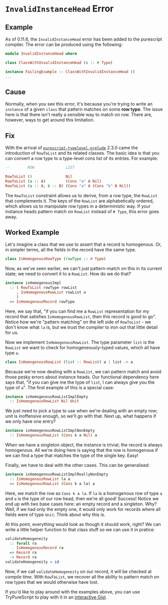 # `InvalidInstanceHead` Error

## Example

As of 0.11.6, the `InvalidInstanceHead` error has been added to the
purescript compiler. The error can be produced using the following:

```purescript
module InvalidInstanceHead where

class ClassWithInvalidInstanceHead (x :: # Type)

instance FailingExample :: ClassWithInvalidInstanceHead ()
...
```

## Cause

Normally, when you see this error, it's because you're trying to write an
`instance` of a given `class` that pattern matches on some **row type**. The
issue here is that there isn't really a sensible way to match on row. There
are, however, ways to get around this limitation.

## Fix

With the arrival of [`purescript-typelevel-prelude`](https://github.com/purescript/purescript-typelevel-prelude)
2.3.0 came the introduction of `RowToList` and its related classes. The
basic idea is that you can convert a row type to a type-level cons list of its
entries. For example:

```purescript
--        ROW              LIST

RowToList ()               Nil
RowToList (a :: A)         (Cons "a" A Nil)
RowToList (a :: A, b :: B) (Cons "a" A (Cons "b" B Nil))
```

The `RowToList` constraint allows us to derive, from a row type, the `RowList`
that complements it. The keys of the `RowList` are alphabetically ordered, which
allows us to manipulate row types in a deterministic way. If your instance heads
pattern match on `RowList` instead of `# Type`, this error goes away.

## Worked Example

Let's imagine a class that we use to assert that a record is homogenous. Or, in
simpler terms, all the fields in the record have the same type.

```purescript
class IsHomogenousRowType (rowType :: # Type)
```

Now, as we've seen earlier, we can't just pattern-match on this in its current
state; we need to convert it to a `RowList`. How do we do that?

```purescript
instance isHomogenousImpl
  :: ( RowToList rowType rowList
     , IsHomogenousRowList rowList a
     )
  => IsHomogenousRecord rowType
```

Here, we say that, "if you can find me a `RowList` representation for my record
that satisfies `IsHomogenousRowList`, then this record is good to go". Notice how
we're "pattern matching" on the left side of `RowToList` - we don't know what
`la` is, but we trust the compiler to iron out that little detail for us.

Now we implement `IsHomogenousRowList`. The type parameter `list` is the `RowList`
we want to check for homogeneously-typed values, which all have type `a`.

```purescript
class IsHomogenousRowList (list :: RowList) a | list -> a
```

Because we're now dealing with a `RowList`, we can pattern match and avoid those
pesky errors about instance heads. Our functional dependency here says that, "if
you can give me the type of `list`, I can always give you the type of `a`". The
first example of this is a special case:

```purescript
instance isHomogenousRowListImplEmpty
  :: IsHomogenousRowList Nil Unit
```

We just need to pick a type to use when we're dealing with an empty row; unit is
inoffensive enough, so we'll go with that. Next up, what happens if we only have
one entry?

```purescript
instance isHomogenousRowListImplNonEmpty
  :: IsHomogenousRowList (Cons k a Nil) a
```

When we have a singleton object, the instance is trivial; the record is always
homogenous. All we're doing here is saying that the row is homogenous if we can
find a type that matches the type of the single key. Easy!

Finally, we have to deal with the other cases. This can be generalised:

```purescript
instance isHomogenousRowListImplReallyNonEmpty
  :: IsHomogenousRowList la a
  => IsHomogenousRowList (Cons k a la) a
```

Here, we match the row as `Cons k a la`. If `la` is a homogenous row of type `a`
and `a` is the type of our row head, then we're all good! Success! Notice we end
up with two base cases here: an empty record and a singleton. Why? Well, if we
had only the empty one, it would only work for records where all fields were of
type `Unit`. Think about why this is.

At this point, everything would look as though it should work, right? We can
write a little helper function to that class stuff so we can use it in pratice:

```purescript
validateHomogeneity
  :: forall ra
   . IsHomogenousRecord ra
  => Record ra
  -> Record ra
validateHomogeneity = id
```

Now, if we call `validateHomogeneity` on our record, it will be checked at
_compile time_. With `RowToList`, we recover all the ability to pattern match
on row types that we would otherwise have lost.

If you'd like to play around with the examples above, you can use TryPureScript
to play with it in an [interactive
Gist](http://try.purescript.org/?gist=cf4a032ae0741b7c21994c93cfb3c633).
